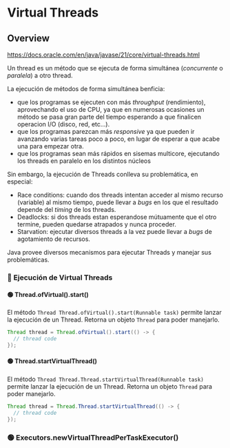 # Virtual Threads


## Overview

https://docs.oracle.com/en/java/javase/21/core/virtual-threads.html

Un thread es un método que se ejecuta de forma simultánea (_concurrente_ o _paralela_) a otro thread.

La ejecución de métodos de forma simultánea benficia:
* que los programas se ejecuten con más _throughput_ (rendimiento), aprovechando el uso de CPU, ya que en numerosas ocasiones un método se pasa gran parte del tiempo esperando a que finalicen operacion I/O (disco, red, etc...).
* que los programas parezcan más _responsive_ ya que pueden ir avanzando varias tareas poco a poco, en lugar de esperar a que acabe una para empezar otra.
* que los programas sean más rápidos en sisemas multicore, ejecutando los threads en paralelo en los distintos núcleos

Sin embargo, la ejecución de Threads conlleva su problemática, en especial:
* Race conditions: cuando dos threads intentan acceder al mismo recurso (variable) al mismo tiempo, puede llevar a _bugs_ en los que el resultado depende del _timing_ de los threads.
* Deadlocks: si dos threads estan esperandose mútuamente que el otro termine, pueden quedarse atrapados y nunca proceder.
* Starvation: ejecutar diversos threads a la vez puede llevar a _bugs_ de agotamiento de recursos.

Java provee diversos mecanismos para ejecutar Threads y manejar sus problemáticas.

### 👹 Ejecución de Virtual Threads

#### 🟢 Thread.ofVirtual().start()

El método `Thread Thread.ofVirtual().start(Runnable task)` permite lanzar la ejecución de un Thread. Retorna un objeto `Thread` para poder manejarlo.

```java
Thread thread = Thread.ofVirtual().start(() -> {
  // thread code
});
```

#### 🟢 Thread.startVirtualThread()


El método `Thread Thread.Thread.startVirtualThread(Runnable task)` permite lanzar la ejecución de un Thread. Retorna un objeto `Thread` para poder manejarlo.

```java
Thread thread = Thread.Thread.startVirtualThread(() -> {
  // thread code
});
```

### 🟢 Executors.newVirtualThreadPerTaskExecutor() 

